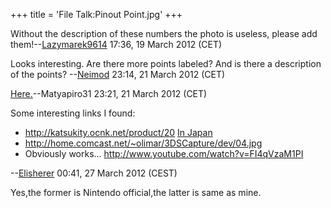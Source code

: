 +++
title = 'File Talk:Pinout Point.jpg'
+++

Without the description of these numbers the photo is useless, please
add them!--[Lazymarek9614](User:Lazymarek9614 "wikilink") 17:36, 19
March 2012 (CET)

Looks interesting. Are there more points labeled? And is there a
description of the points? --[Neimod](User:Neimod "wikilink") 23:14, 21
March 2012 (CET)

[Here.](Talk:Hardware "wikilink")--Matyapiro31 23:21, 21 March 2012
(CET)

Some interesting links I found:

- <http://katsukity.ocnk.net/product/20> [In
  Japan](http://cart05.lolipop.jp/LA04663495/?mode=ITEM2&p_id=PR00102193854)
- <http://home.comcast.net/~olimar/3DSCapture/dev/04.jpg>
- Obviously works... <http://www.youtube.com/watch?v=FI4qVzaM1PI>

--[Elisherer](User:Elisherer "wikilink") 00:41, 27 March 2012 (CEST)

Yes,the former is Nintendo official,the latter is same as mine.